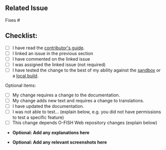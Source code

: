 ## Related Issue
<!--- If suggesting a new feature or change, please discuss it in an issue first -->
<!--- Please link to the issue by adding the issue number after the #: -->

Fixes #

## Checklist:
<!--- Please check off any appropriate boxes by replacing the whitespace with an `x` in the box -->
- [ ] I have read the [contributor's guide](https://wildaid.github.io/contribute/index.html).
- [ ] I linked an issue in the previous section
- [ ] I have commented on the linked issue
- [ ] I was assigned the linked issue (not required)
- [ ] I have tested the change to the best of my ability against the [sandbox](https://wildaid.github.io/contribute/sandbox.html) or a [local build](https://wildaid.github.io/build).

Optional items:
<!--- Please check off any appropriate boxes by replacing the whitespace with an `x` in the box -->
- [ ] My change requires a change to the documentation.
- [ ] My change adds new text and requires a change to translations.
- [ ] I have updated the documentation.
- [ ] I was not able to test... (explain below, e.g. you did not have permissions to test a specific feature)
- [ ] This change depends O-FISH Web repository changes (explain below)

* **Optional: Add any explanations here** 



* **Optional: Add any relevant screenshots here** 




